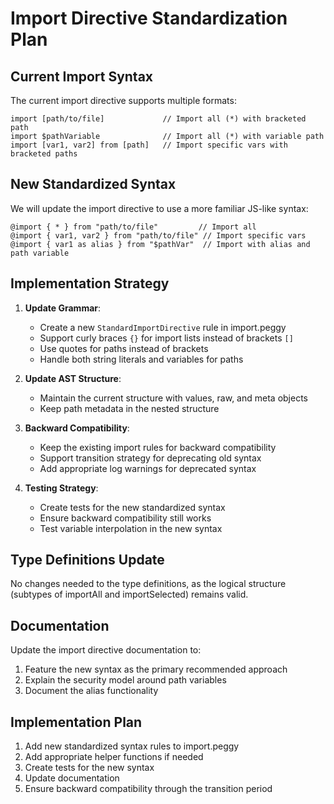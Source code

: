 # Import Directive Standardization Plan

## Current Import Syntax

The current import directive supports multiple formats:

```
import [path/to/file]             // Import all (*) with bracketed path
import $pathVariable              // Import all (*) with variable path
import [var1, var2] from [path]   // Import specific vars with bracketed paths
```

## New Standardized Syntax

We will update the import directive to use a more familiar JS-like syntax:

```
@import { * } from "path/to/file"         // Import all
@import { var1, var2 } from "path/to/file" // Import specific vars
@import { var1 as alias } from "$pathVar"  // Import with alias and path variable
```

## Implementation Strategy

1. **Update Grammar**:
   - Create a new `StandardImportDirective` rule in import.peggy
   - Support curly braces `{}` for import lists instead of brackets `[]`
   - Use quotes for paths instead of brackets
   - Handle both string literals and variables for paths

2. **Update AST Structure**:
   - Maintain the current structure with values, raw, and meta objects
   - Keep path metadata in the nested structure

3. **Backward Compatibility**:
   - Keep the existing import rules for backward compatibility 
   - Support transition strategy for deprecating old syntax
   - Add appropriate log warnings for deprecated syntax

4. **Testing Strategy**:
   - Create tests for the new standardized syntax
   - Ensure backward compatibility still works
   - Test variable interpolation in the new syntax

## Type Definitions Update

No changes needed to the type definitions, as the logical structure (subtypes of importAll and importSelected) remains valid.

## Documentation

Update the import directive documentation to:
1. Feature the new syntax as the primary recommended approach
2. Explain the security model around path variables
3. Document the alias functionality

## Implementation Plan

1. Add new standardized syntax rules to import.peggy
2. Add appropriate helper functions if needed
3. Create tests for the new syntax
4. Update documentation
5. Ensure backward compatibility through the transition period